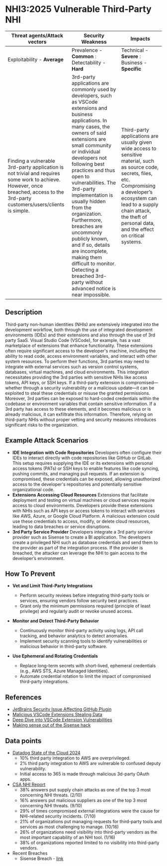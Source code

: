 # NHI3:2025 Vulnerable Third-Party NHI

| Threat agents/Attack vectors                                                                                                                                                                     | Security Weakness                                                                                                             | Impacts                                                                                                                                                             |
|--------------------------------------------------------------------------------------------------------------------------------------------------------------------------------------------------|-------------------------------------------------------------------------------------------------------------------------------|---------------------------------------------------------------------------------------------------------------------------------------------------------------------|
| Exploitability - **Average**                                                                                                                                                                        | Prevalence - **Common** : Detectability - **Hard**                                                                        | Technical - **Severe** : Business - **Specific**                                                                                                                    |
| Finding a vulnerable 3rd-party application is not trivial and requires some work to achieve. However, once breached, access to the 3rd-party customers/users/clients is simple. | 3rd-party applications are commonly used by developers, such as VSCode extensions and business applications. In many cases, the owners of said extensions are small community or individual developers not following best practices and thus open to vulnerabilities. The 3rd-party implementation is usually hidden from the organization. Furthermore, breaches are uncommonly publicly known, and if so, details are incomplete, making them difficult to monitor. Detecting a breached 3rd-party without advanced notice is near impossible. | Third-party applications are usually given wide access to sensitive material, such as source code, secrets, files, etc. Compromising a developer’s ecosystem can lead to a supply chain attack, the theft of personal data, and the effect on critical systems. |


## Description

Third-party non-human identities (NHIs) are extensively integrated into the development workflow, both through the use of integrated development environments (IDEs) and their extensions and also through the use of 3rd party SaaS. Visual Studio Code (VSCode), for example, has a vast marketplace of extensions that enhance functionality. These extensions often require significant access to the developer's machine, including the ability to read code, access environment variables, and interact with other system resources.
To perform their functions, 3rd parties may need to integrate with external services such as version control systems, databases, virtual machines, and cloud environments. This integration necessitates providing the 3rd parties with sensitive NHIs like access tokens, API keys, or SSH keys. If a third-party extension is compromised—whether through a security vulnerability or a malicious update—it can be exploited to steal these credentials or misuse the granted permissions.
Moreover, 3rd parties can be exposed to hard-coded credentials within the codebase or environment variables that contain sensitive information. If a 3rd party has access to these elements, and it becomes malicious or is already malicious, it can exfiltrate this information. Therefore, relying on third-party NHIs without proper vetting and security measures introduces significant risks to the organization.

## Example Attack Scenarios

* **IDE Integration with Code Repositories** Developers often configure their IDEs to interact directly with code repositories like GitHub or GitLab. This setup requires supplying the IDE or its extensions with personal access tokens (PATs) or SSH keys to enable features like code syncing, pushing commits, and managing pull requests. If an extension is compromised, these credentials can be exposed, allowing unauthorized access to the developer's repositories and potentially sensitive organizational code.
* **Extensions Accessing Cloud Resources** Extensions that facilitate deployment and testing on virtual machines or cloud services require access to cloud environments. Developers provide these extensions with NHIs such as API keys or access tokens to interact with services like AWS, Azure, or Google Cloud Platform. A malicious extension could use these credentials to access, modify, or delete cloud resources, leading to data breaches or service disruptions.
* **3rd Party Service Provider** Developers integrate a 3rd party service provider such as Sisense to create a BI application. The developers create a privileged NHI such as database credentials and send them to the provider as part of the integration process. If the provider is breached, the attacker can leverage the NHI to gain access to the developer’s environment.


## How To Prevent

* **Vet and Limit Third-Party Integrations**  
   - Perform security reviews before integrating third-party tools or services, ensuring vendors follow security best practices.  
   - Grant only the minimum permissions required (principle of least privilege) and regularly audit or revoke unused access.

* **Monitor and Detect Third-Party Behavior**  
   - Continuously monitor third-party activity using logs, API call tracking, and behavior analytics to detect anomalies.  
   - Implement security scanning tools to identify vulnerabilities or malicious behavior in third-party software.

* **Use Ephemeral and Rotating Credentials**  
   - Replace long-term secrets with short-lived, ephemeral credentials (e.g., AWS STS, Azure Managed Identities).  
   - Automate credential rotation to limit the impact of compromised third-party integrations.


## References
* [JetBrains Security Issue Affecting GitHub Plugin](https://blog.jetbrains.com/security/2024/06/updates-for-security-issue-affecting-intellij-based-ides-2023-1-and-github-plugin/)
* [Malicious VSCode Extensions Stealing Data](https://blog.checkpoint.com/securing-the-cloud/malicious-vscode-extensions-with-more-than-45k-downloads-steal-pii-and-enable-backdoors/)
* [Deep Dive into VSCode Extension Vulnerabilities](https://snyk.io/blog/visual-studio-code-extension-security-vulnerabilities-deep-dive/)
* [Making sense out of the Sisense hack](https://medium.com/@ronilichtman/making-sense-out-of-the-sisense-hack-f61a3d9b80a7)


## Data points
* [Datadog State of the Cloud 2024]((https://www.datadoghq.com/state-of-cloud-security/))
  * 10% third party integration to AWS are overprivileged.
  * 2% third party integration to AWS are vulnerable to confused deputy vulnerability.
  * Initial access to 365 is made through malicious 3d-party OAuth apps.
* [CSA NHI Report](https://s3.amazonaws.com/content-production.cloudsecurityalliance/22j8ue25fxvafdnirpgoqtdv7l1u?response-content-disposition=inline%3B%20filename%3D%22The%20State%20of%20Non-Human%20Identity%20Security%2020240917.pdf%22%3B%20filename%2A%3DUTF-8%27%27The%2520State%2520of%2520Non-Human%2520Identity%2520Security%252020240917.pdf&response-content-type=application%2Fpdf&X-Amz-Algorithm=AWS4-HMAC-SHA256&X-Amz-Credential=AKIAS6XDIRHKHO4F5SU4%2F20241211%2Fus-east-1%2Fs3%2Faws4_request&X-Amz-Date=20241211T163927Z&X-Amz-Expires=300&X-Amz-SignedHeaders=host&X-Amz-Signature=394370ac74a7a3f24385341bdee52ca01958c4859595f1f9969ffefdaa6d6f2f)
  * 38% answers put supply chain attacks as one of the top 3 most concerning NHI threats. (2/10)
  * 16% answers put malicious suppliers as one of the top 3 most concerning NHI threats. (9/10)
  * 29% of times compromised external integrations were the cause for NHI-related security incidents. (7/10)
  * 21% of organizations put managing requests for third-party tools and services as most challenging to manage. (10/16)
  * 26% of organizations need visibility into third-party vendors as the most important capability of an NHI tool. (1/16)
  * 38% of organizations reported limited to no visibility into third-party vendors.
* Recent Breaches
  * Sisense Breach - [link](https://medium.com/@ronilichtman/making-sense-out-of-the-sisense-hack-f61a3d9b80a7)
